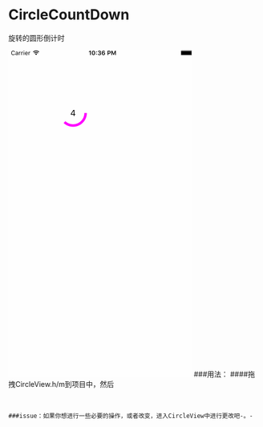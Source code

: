 # CircleCountDown
旋转的圆形倒计时

![bongshakalaka](https://github.com/Easyzhan/CircleCountDown/blob/master/circleCount.gif)
###用法：
####拖拽CircleView.h/m到项目中，然后
```    CircleView *view = [[CircleView alloc] initWithFrame:CGRectMake(100, 100, 60, 60)];
```
```    [self.view addSubview:view];

###issue：如果你想进行一些必要的操作，或者改变，进入CircleView中进行更改吧-。-
